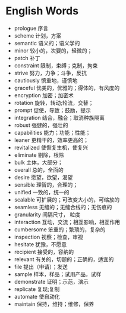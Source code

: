 # English Words

* prologue 序言
* scheme  计划，方案
* semantic 语义的；语义学的
* minor 较小的，次要的，轻微的；
* patch 补丁
* constraint 限制，束缚；克制，拘束
* strive 努力，力争；斗争，反抗
* cautiously 慎重地，谨慎地
* graceful 优美的，优雅的；得体的，有风度的
* encryption 加密；加密术
* rotation 旋转，转动;轮流，交替；
* prompt 促使，导致；鼓励，提示
* integration 结合，融合；取消种族隔离
* robust 强健的，强壮的
* capabilities 能力；功能；性能；
* leaner 更精干的，效率更高的；
* revitalized 使恢复生机，使复兴
* eliminate 剔除，根除
* bulk 主体，大部分；
* overall 总的，全面的
* desire 愿望，欲望，渴望
* sensible 理智的，合理的；
* unified 一致的，统一的
* scalable 可扩展的；可改变大小的，可缩放的
* seamless 无缝的；无缝合线的；无伤痕的
* granularity 间隔尺寸， 粒度
* interaction 互动，交流；相互影响，相互作用
* cumbersome 笨重的；繁琐的，复杂的
* inspection 视察；检查，审视
* hesitate 犹豫，不愿意
* recipient 接受的，容纳的
* relevant 有关的，切题的；正确的，适宜的
* file 提出（申请）；发送
* sample 样本，样品；试用产品，试样
* demonstrate 证明；示范，演示
* replicate 复现;复制
* automate 使自动化
* maintain 保持，维持；维修，保养